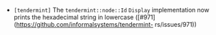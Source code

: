 - `[tendermint]` The `tendermint::node::Id` `Display` implementation now prints the hexadecimal string in lowercase ([#971](https://github.com/informalsystems/tendermint-
  rs/issues/971))